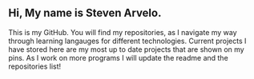 ## Hi, My name is Steven Arvelo.

This is my GitHub. You will find my repositories, as I navigate my way through learning langauges for different technologies. 
Current projects I have stored here are my most up to date projects that are shown on my pins. 
As I work on more programs I will update the readme and the repositories list!
